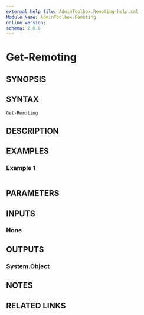 ```yaml
---
external help file: AdminToolbox.Remoting-help.xml
Module Name: AdminToolbox.Remoting
online version:
schema: 2.0.0
---
```


# Get-Remoting

## SYNOPSIS


## SYNTAX

```
Get-Remoting
```

## DESCRIPTION


## EXAMPLES

### Example 1
```powershell

```



## PARAMETERS

## INPUTS

### None

## OUTPUTS

### System.Object
## NOTES

## RELATED LINKS
